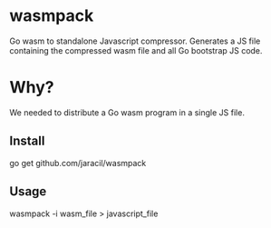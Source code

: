 # wasmpack
Go wasm to standalone Javascript compressor.
Generates a JS file containing the compressed wasm file and all Go bootstrap JS code.

# Why?
We needed to distribute a Go wasm program in a single JS file.

## Install
go get github.com/jaracil/wasmpack

## Usage
wasmpack -i wasm_file > javascript_file

